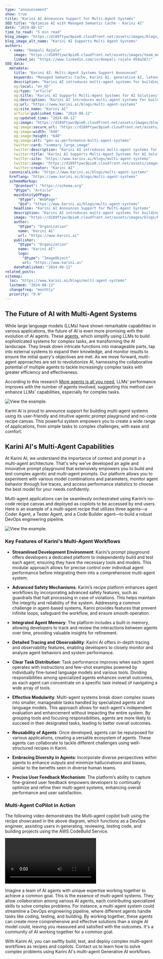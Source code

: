 ```yaml
---
type: "announcement"
show: true
title: "Karini AI Announces Support for Multi-Agent Systems"
SEO_title: "Optimize AI with Managed Semantic Cache - Karini AI"
date: "2024-08-12"
time_to_read: "5 min read"
blog_image: "https://d189ftywc9pie0.cloudfront.net/assets/images/blogs/Karini-AI-Supports-Multi-Agent-Systems.png"
blog_image_alt_name: "Karini AI Supports Multi Agent Systems"
authors:
  - name: "Deepali Rajale"
    image: "https://d189ftywc9pie0.cloudfront.net/assets/images/team_members/deepali-rajale.png"
    linked_in: "https://www.linkedin.com/in/deepali-rajale-958a267/"
SEO_data:
  metadata:
    title: "Karini AI: Multi-Agent Systems Support Announced"
    keywords: "Managed Semantic Cache, Karini AI, generative AI, latency reduction, cost optimization, LLM applications, AI performance"
    description: "Karini AI introduces multi-agent systems for building sophisticated AI solutions using its innovative agentic prompt playground and no-code recipe canvas."
    og:local: "en_US"
    og:type: "article"
    og:title: "Karini AI Supports Multi-Agent Systems for AI Solutions"
    og:description: "Karini AI introduces multi-agent systems for building sophisticated AI solutions using its innovative agentic prompt playground and no-code recipe canvas."
    og:url: "https://www.karini.ai/blogs/multi-agent-systems"
    og:site_name: "Karini AI"
    article:published_time: "2024-08-12"
    og:updated_time: "2024-08-12"
    og:image: "https://d189ftywc9pie0.cloudfront.net/assets/images/blogs/Karini-AI-Supports-Multi-Agent-Systems.png&w=640&q=75"
    og:image:secure_url: "https://d189ftywc9pie0.cloudfront.net/assets/images/blogs/Karini-AI-Supports-Multi-Agent-Systems.png&w=640&q=75"
    og:image:width: "640"
    og:image:height: "640"
    og:image:alt: "gen-ai-performance-multi-agent-systems"
    twitter:card: "summary_large_image"
    twitter:description: "Karini AI introduces multi-agent systems for building sophisticated AI solutions using its innovative agentic prompt playground and no-code recipe canvas."
    twitter:title: "Karini AI Supports Multi-Agent Systems for AI Solutions"
    twitter:site: "https://www.karini.ai/blogs/multi-agent-systems"
    twitter:image: "https://d189ftywc9pie0.cloudfront.net/assets/images/blogs/Karini-AI-Supports-Multi-Agent-Systems.png&w=640&q=75"
    twitter:creator: "Karini AI"
  canonicalLink: "https://www.karini.ai/blogs/multi-agent-systems"
  hreflang: "https://www.karini.ai/blogs/multi-agent-systems"
  schemaMarkup:
    "@context": "https://schema.org"
    "@type": "Article"
    mainEntityOfPage:
      "@type": "WebPage"
      "@id": "https://www.karini.ai/blogs/multi-agent-systems"
    headline: "Karini AI Announces Support for Multi-Agent Systems"
    description: "Karini AI introduces multi-agent systems for building sophisticated AI solutions using its innovative agentic prompt playground and no-code recipe canvas."
    image: "https://d189ftywc9pie0.cloudfront.net/assets/images/blogs/Karini-AI-Supports-Multi-Agent-Systems.png&w=640&q=75"
    author:
      "@type": "Organization"
      name: "Karini AI"
      url: "https://www.karini.ai"
    publisher:
      "@type": "Organization"
      name: "Karini AI"
      logo:
        "@type": "ImageObject"
        url: "https://www.karini.ai"
    datePublished: "2024-08-12"
related_posts:
sitemap:
  loc: "https://www.karini.ai/blogs/multi-agent-systems"
  lastmod: "2024-08-12"
  changefreq: "monthly"
  priority: "0.8"
---
```


## The Future of AI with Multi-Agent Systems

While large language models (LLMs) have shown remarkable capabilities in various applications, the future of AI is even more promising with the evolution of AI agents. These [agents](https://www.karini.ai/blogs/the-evolution-of-ai-agents), which simplify using LLMs to build sophisticated systems for complex tasks, are transforming the AI landscape. They break down intricate functions into manageable parts, tap into external systems to expand their knowledge, and monitor results to ensure the initial query's objectives are met. As we move forward, multi-agent approaches are set to revolutionize AI, harnessing the collaborative potential of multiple agents to tackle increasingly complex tasks with greater efficiency and effectiveness.

According to this research [More agents is all you need](https://arxiv.org/pdf/2402.05120.pdf), LLMs' performance improves with the number of agents involved, suggesting this method can enhance LLMs' capabilities, especially for complex tasks.

![View the example](https://d189ftywc9pie0.cloudfront.net/assets/images/blogs/multi-agent.drawio.png).

Karini AI is proud to announce support for building multi-agent systems using its user-friendly and intuitive agentic prompt playground and no-code recipe canvas. This powerful system empowers you to create a wide range of applications, from simple tasks to complex challenges, with ease and comfort.

## Karini AI's Multi-Agent Capabilities

At Karini AI, we understand the importance of context and prompt in a multi-agent architecture. That's why we've developed an agile and innovative prompt playground that extensively empowers you to build and test complex agentic and multi-agent prompts. Our platform allows you to experiment with various model combinations and parameters, monitor agent behavior through live traces, and access performance statistics to choose the best model for your needs confidently.

Multi-agent applications can be seamlessly orchestrated using Karini’s no-code recipe canvas and deployed as copilots to be accessed by end users.
Here is an example of a multi-agent recipe that utilizes three agents—a Coder Agent, a Tester Agent, and a Code Builder agent—to build a robust DevOps engineering pipeline.

![View the example](https://d189ftywc9pie0.cloudfront.net/assets/images/blogs/DevOps-MultiAgent-Recipe.jpeg).

### Key Features of Karini's Multi-Agent Workflows

- **Streamlined Development Environment**: Karini’s prompt playground offers developers a dedicated platform to independently build and test each agent, ensuring they have the necessary tools and models. This modular approach allows for precise control over individual agent performance before integrating them into a comprehensive multi-agent system.

- **Advanced Safety Mechanisms**: Karini’s recipe platform enhances agent workflows by incorporating advanced safety features, such as guardrails that halt processing in case of violations. This helps maintain the integrity and reliability of the system. Addressing a common challenge in agent-based systems, Karini provides features that prevent infinite loops, safeguard the workflow, and ensure smooth operation.

- **Integrated Agent Memory**: The platform includes a built-in memory, allowing developers to track and review the interactions between agents over time, providing valuable insights for refinement.

- **Detailed Tracing and Observability**: Karini AI offers in-depth tracing and observability features, enabling developers to closely monitor and analyze agent behaviors and system performance.

- **Clear Task Distribution**: Task performance improves when each agent operates with instructions and few-shot examples powered by individually fine-tuned language models and various tools. Dividing responsibilities among specialized agents enhances overall outcomes, as each agent can concentrate on a specific task instead of navigating a wide array of tools.

- **Effective Modularity**: Multi-agent systems break down complex issues into smaller, manageable tasks handled by specialized agents and language models. This approach allows for each agent's independent evaluation and enhancement without impacting the entire system. By grouping tools and focusing responsibilities, agents are more likely to succeed in their designated tasks, leading to better overall outcomes.

- **Reusability of Agents**: Once developed, agents can be repurposed for various applications, creating a versatile ecosystem of agents. These agents can collaborate to tackle different challenges using well-structured recipes in Karini.

- **Embracing Diversity in Agents**: Incorporate diverse perspectives within agents to enhance outputs and minimize hallucinations and biases, similar to the benefits seen in diverse human teams.

- **Precise User Feedback Mechanism**: The platform’s ability to capture fine-grained user feedback empowers developers to continually optimize and refine their multi-agent systems, enhancing overall performance and user satisfaction.

### Multi-Agent CoPilot in Action

The following video demonstrates the Multi-agent copilot built using the recipe showcased in the above diagram, which functions as a DevOps engineer, assisting users in generating, reviewing, testing code, and building projects using the AWS CodeBuild Service.

<video src="https://d189ftywc9pie0.cloudfront.net/assets/images/blogs/Multi-Agent-CoPilot.mp4" controls="controls"></video>

Imagine a team of AI agents with unique expertise working together to achieve a common goal. This is the essence of multi-agent systems. They allow collaboration among various AI agents, each contributing specialized skills to solve complex problems. For instance, a multi-agent system could streamline a DevOps engineering pipeline, where different agents handle tasks like coding, testing, and building. By working together, these agents can create more comprehensive and effective solutions than a single AI model could, leaving you reassured and satisfied with the outcomes. It's a community of AI working together for a common goal.

With Karini AI, you can swiftly build, test, and deploy complex multi-agent workflows as recipes and copilots. Contact us to learn how to solve complex problems using Karini AI's multi-agent Generative AI workflows.
